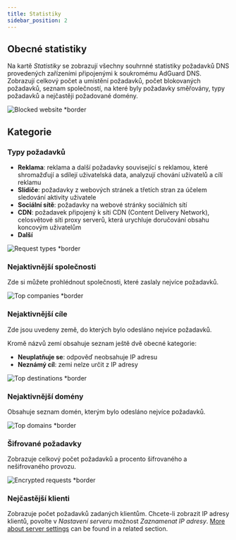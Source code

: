 ```yaml
---
title: Statistiky
sidebar_position: 2
---
```


## Obecné statistiky

Na kartě _Statistiky_ se zobrazují všechny souhrnné statistiky požadavků DNS provedených zařízeními připojenými k soukromému AdGuard DNS. Zobrazují celkový počet a umístění požadavků, počet blokovaných požadavků, seznam společností, na které byly požadavky směřovány, typy požadavků a nejčastěji požadované domény.

![Blocked website \*border](https://cdn.adtidy.org/content/kb/dns/private/new_dns/statistics/overall_stats.png)

## Kategorie

### Typy požadavků

- **Reklama**: reklama a další požadavky související s reklamou, které shromažďují a sdílejí uživatelská data, analyzují chování uživatelů a cílí reklamu
- **Slídiče**: požadavky z webových stránek a třetích stran za účelem sledování aktivity uživatele
- **Sociální sítě**: požadavky na webové stránky sociálních sítí
- **CDN**: požadavek připojený k síti CDN (Content Delivery Network), celosvětové síti proxy serverů, která urychluje doručování obsahu koncovým uživatelům
- **Další**

![Request types \*border](https://cdn.adtidy.org/content/kb/dns/private/new_dns/statistics/request_types.png)

### Nejaktivnější společnosti

Zde si můžete prohlédnout společnosti, které zaslaly nejvíce požadavků.

![Top companies \*border](https://cdn.adtidy.org/content/kb/dns/private/new_dns/statistics/top_companies.png)

### Nejaktivnější cíle

Zde jsou uvedeny země, do kterých bylo odesláno nejvíce požadavků.

Kromě názvů zemí obsahuje seznam ještě dvě obecné kategorie:

- **Neuplatňuje se**: odpověď neobsahuje IP adresu
- **Neznámý cíl**: zemi nelze určit z IP adresy

![Top destinations \*border](https://cdn.adtidy.org/content/kb/dns/private/new_dns/statistics/top_destinations.png)

### Nejaktivnější domény

Obsahuje seznam domén, kterým bylo odesláno nejvíce požadavků.

![Top domains \*border](https://cdn.adtidy.org/content/kb/dns/private/new_dns/statistics/top_domains.png)

### Šifrované požadavky

Zobrazuje celkový počet požadavků a procento šifrovaného a nešifrovaného provozu.

![Encrypted requests \*border](https://cdn.adtidy.org/content/kb/dns/private/new_dns/statistics/encrypted_requests.png)

### Nejčastější klienti

Zobrazuje počet požadavků zadaných klientům. Chcete-li zobrazit IP adresy klientů, povolte v _Nastavení serveru_ možnost _Zaznamenat IP adresy_. [More about server settings](/private-dns/server-and-settings/advanced.md) can be found in a related section.

